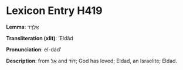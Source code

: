 # Lexicon Entry H419

**Lemma**: אֶלְדָּד

**Transliteration (xlit)**: ʼEldâd

**Pronunciation**: el-dad'

**Description**:
from אֵל and דּוֹד; God has loved; Eldad, an Israelite; Eldad.
